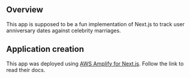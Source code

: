 ## Overview

This app is supposed to be a fun implementation of Next.js to track user anniversary dates against celebrity marriages.

## Application creation

This app was deployed using [AWS Amplify for Next.js](https://docs.amplify.aws/nextjs/start/quickstart/nextjs-app-router-client-components/#deploy-a-fullstack-app-to-aws). Follow the link to read their docs.
